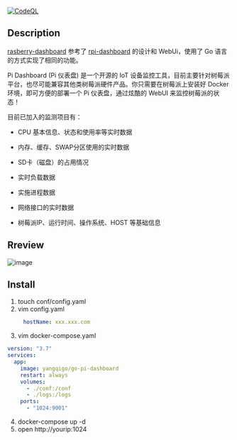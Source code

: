 [![CodeQL](https://github.com/yangqi93/raspberry-dashboard/actions/workflows/codeql.yml/badge.svg?branch=main)](https://github.com/yangqi93/raspberry-dashboard/actions/workflows/codeql.yml)

## Description

[rasberry-dashboard](https://github.com/yangqi93/raspberry-dashboard) 参考了 [rpi-dashboard](https://github.com/nxez/pi-dashboard) 的设计和 WebUi，使用了 Go 语言的方式实现了相同的功能。

Pi Dashboard (Pi 仪表盘) 是一个开源的 IoT 设备监控工具，目前主要针对树莓派平台，也尽可能兼容其他类树莓派硬件产品。你只需要在树莓派上安装好 Docker 环境，即可方便的部署一个 Pi 仪表盘，通过炫酷的 WebUI 来监控树莓派的状态！

目前已加入的监测项目有：

- CPU 基本信息、状态和使用率等实时数据

- 内存、缓存、SWAP分区使用的实时数据

- SD卡（磁盘）的占用情况

- 实时负载数据

- 实施进程数据

- 网络接口的实时数据

- 树莓派IP、运行时间、操作系统、HOST 等基础信息

## Rreview

![image](https://user-images.githubusercontent.com/14936391/236113344-cfcd72ab-9c54-40fa-84ec-6e1e62d91491.png)

## Install
1. touch conf/config.yaml
2. vim config.yaml
```yaml
     hostName: xxx.xxx.com
```
3. vim docker-compose.yaml
```yaml
version: "3.7"
services:
  app:
    image: yangqigo/go-pi-dashboard
    restart: always
    volumes:
      - ./conf:/conf
      - ./logs:/logs
    ports:
      - "1024:9001" 
```
4. docker-compose up -d
5. open http://yourip:1024
